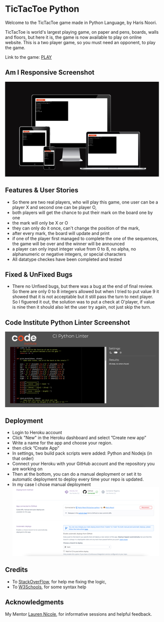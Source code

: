 # TicTacToe Python

Welcome to the TicTacToe game made in Python Language, by Haris Noori.

TicTacToe is world's largest playing game, on paper and pens, boards, walls and floors, but here it is, the game is now available to play on online website. This is a two player game, so you must need an opponent, to play the game.

Link to the game: [PLAY](https://tictactoe-python-acf2f2ecbb0f.herokuapp.com/)

## Am I Responsive Screenshot
![Responsive Mockup](https://github.com/Haris-Noori/tictactoe-python/blob/main/assets/img/AmIResponsive.png)


## Features & User Stories
- So there are two real players, who will play this game, one user can be a player X and second one can be player O, 
- both players will get the chance to put their mark on the board one by one
- the mark will only be X or O
- they can only do it once, can't change the position of the mark,
- after every mark, the board will update and print
- if one of the player first managed to complete the one of the sequences, the game will be over and the winner will be announced
- a player can only input integer value from 0 to 8, no alpha, no alphanumeric or negative integers, or special characters
- All datatype checkes have been completed and tested


## Fixed & UnFixed Bugs
- There no Unfixed bugs, but there was a bug at the end of final review. So there are only 0 to 8 integers allowed but when I tried to put value 9 it showed that it is not acceptable but it still pass the turn to next player. So I figuered it out, the solution was to put a check at O'player, if value is nine then it should also let the user try again, not just skip the turn.

## Code Institute Python Linter Screenshot
![Python Linter](https://github.com/Haris-Noori/tictactoe-python/blob/main/assets/img/CI_python_linter.png)

## Deployment
- Login to Heroku account
- Click "New" in the Heroku dashboard and select ”Create new app”
- Write a name for the app and choose your region.
- then click ”Create App”
- In settings, two build pack scripts were added: Python and Nodejs (in that order)
- Connect your Heroku with your GitHub account and the repository you are working on
- Then at the bottom, you can do a manual deployment or set it to automatic deployment to deploy every time your repo is updated.
- In my case I chose manual deployment
![Heroku Deployment](https://github.com/Haris-Noori/tictactoe-python/blob/main/assets/img/deployment.png)

## Credits
- To [StackOverFlow](https://stackoverflow.com/), for help me fixing the logic,
- To [W3Schools](https://www.w3schools.com/python/), for some syntax help

## Acknowledgments
My Mentor [Lauren Nicole](https://www.linkedin.com/in/lauren-nicole-popich/), for informative sessions and helpful feedback.

